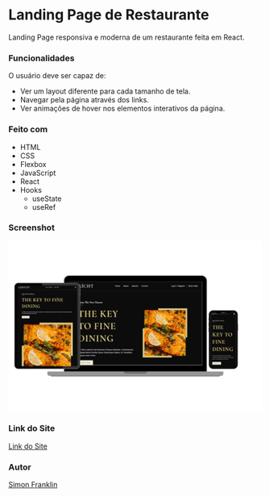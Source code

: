 # Landing Page de Restaurante

Landing Page responsiva e moderna de um restaurante feita em React.

### Funcionalidades

O usuário deve ser capaz de:

- Ver um layout diferente para cada tamanho de tela. 
- Navegar pela página através dos links.
- Ver animações de hover nos elementos interativos da página.

### Feito com

- HTML
- CSS
- Flexbox
- JavaScript
- React
- Hooks
    - useState
    - useRef

### Screenshot

![Desktop](/src/assets/screenshot-gericht-restaurant.png)

### Link do Site

[Link do Site](https://simonfranklin1.github.io/Landing-page-Restaurante/)

### Autor

[Simon Franklin](https://github.com/simonfranklin1)
